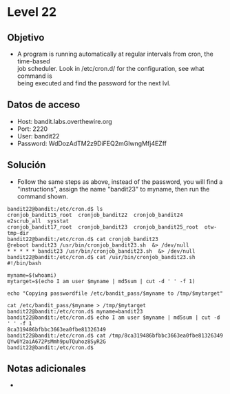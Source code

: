 # Level 22

## Objetivo
- A program is running automatically at regular intervals from cron, the time-based  
job scheduler. Look in /etc/cron.d/ for the configuration, see what command is  
being executed and find the password for the next lvl.

## Datos de acceso
- Host: bandit.labs.overthewire.org
- Port: 2220
- User: bandit22
- Password: WdDozAdTM2z9DiFEQ2mGlwngMfj4EZff

## Solución
- Follow the same steps as above, instead of the password, you will find a "instructions", assign the name "bandit23" to myname, then run the command shown.
```
bandit22@bandit:/etc/cron.d$ ls
cronjob_bandit15_root  cronjob_bandit22  cronjob_bandit24       e2scrub_all  sysstat
cronjob_bandit17_root  cronjob_bandit23  cronjob_bandit25_root  otw-tmp-dir
bandit22@bandit:/etc/cron.d$ cat cronjob_bandit23
@reboot bandit23 /usr/bin/cronjob_bandit23.sh  &> /dev/null
* * * * * bandit23 /usr/bin/cronjob_bandit23.sh  &> /dev/null
bandit22@bandit:/etc/cron.d$ cat /usr/bin/cronjob_bandit23.sh
#!/bin/bash

myname=$(whoami)
mytarget=$(echo I am user $myname | md5sum | cut -d ' ' -f 1)

echo "Copying passwordfile /etc/bandit_pass/$myname to /tmp/$mytarget"

cat /etc/bandit_pass/$myname > /tmp/$mytarget
bandit22@bandit:/etc/cron.d$ myname=bandit23
bandit22@bandit:/etc/cron.d$ echo I am user $myname | md5sum | cut -d ' ' -f 1
8ca319486bfbbc3663ea0fbe81326349
bandit22@bandit:/etc/cron.d$ cat /tmp/8ca319486bfbbc3663ea0fbe81326349
QYw0Y2aiA672PsMmh9puTQuhoz8SyR2G
bandit22@bandit:/etc/cron.d$
```
## Notas adicionales
- 